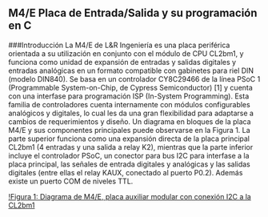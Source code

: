 ## M4/E Placa de Entrada/Salida y su programación en C

###Introducción
La M4/E de L&R Ingeniería es una placa periférica orientada a su utilización en conjunto con el módulo de CPU CL2bm1, y funciona como unidad de expansión de entradas y salidas digitales y entradas analógicas en un formato compatible con gabinetes para riel DIN (modelo DIN840). Se basa en un controlador CY8C29466 de la línea PSoC 1 (Programmable System-on-Chip, de Cypress Semiconductor) [1] y cuenta con una interfase para programación ISP (In-System Programming). Esta familia de controladores cuenta internamente con módulos configurables analógicos y digitales, lo cual les da una gran flexibilidad para adaptarse a cambios de requerimientos y diseño. Un diagrama en bloques de la placa M4/E y sus componentes principales puede observarse en la Figura 1. La parte superior funciona como una expansión directa de la placa principal CL2bm1 (4 entradas y una salida a relay K2), mientras que la parte inferior incluye el controlador PSoC, un conector para bus I2C para interfase a la placa principal, las señales de entrada digitales y analógicas y las salidas digitales (entre ellas el relay KAUX, conectado al puerto P0.2). Además existe un puerto COM de niveles TTL.

[!Figura 1: Diagrama de M4/E, placa auxiliar modular con conexión I2C a la CL2bm1](https://raw.githubusercontent.com/LyRIng/PlacaM4-E/master/M4-Expansion-Board.jpg)
